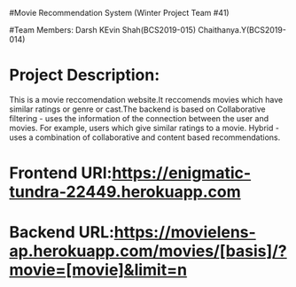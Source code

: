 #Movie Recommendation System
(Winter Project Team #41)

#Team Members:
 Darsh KEvin Shah(BCS2019-015)
 Chaithanya.Y(BCS2019-014)
  
# Project Description:
  This is a movie reccomendation website.It reccomends movies which have similar ratings or genre or cast.The backend is based on
  Collaborative filtering - uses the information of the connection between the user and movies.
  For example, users which give similar ratings to a movie. Hybrid - uses a combination of collaborative and content based recommendations.
  
 # Frontend URl:https://enigmatic-tundra-22449.herokuapp.com
  
 # Backend URL:https://movielens-ap.herokuapp.com/movies/[basis]/?movie=[movie]&limit=n
